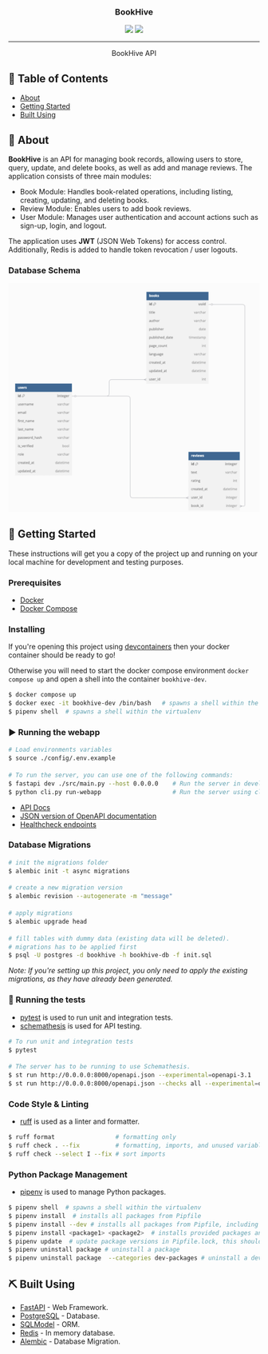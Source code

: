 <h3 align="center">BookHive</h3>

<div align="center">
  <img src="https://img.shields.io/badge/status-active-success.svg" />
  <img src="https://img.shields.io/badge/python-3.13-blue" />
</div>

---

<p align="center">BookHive API
    <br> 
</p>

## 📝 Table of Contents
- [About](#about)
- [Getting Started](#getting-started)
- [Built Using](#built-using)

## 🧐 About <a name = "about"></a>
**BookHive** is an API for managing book records, allowing users to store, query, update, and delete books, as well as add and manage reviews. The application consists of three main modules:

- Book Module: Handles book-related operations, including listing, creating, updating, and deleting books.
- Review Module: Enables users to add book reviews.
- User Module: Manages user authentication and account actions such as sign-up, login, and logout.

The application uses **JWT** (JSON Web Tokens) for access control. Additionally, Redis is added to handle token revocation / user logouts.

### Database Schema
<div style="text-align: center;">
  <img src="images/schema.png" alt="Diagram" width="600" />
</div>

## 🏁 Getting Started <a name = "getting_started"></a>
These instructions will get you a copy of the project up and running on your local machine for development and testing purposes. 

### Prerequisites
 - [Docker](https://docs.docker.com/)
 - [Docker Compose](https://docs.docker.com/compose/)

### Installing
If you're opening this project using [devcontainers](https://containers.dev/) then your docker container should be ready to go!

Otherwise you will need to start the docker compose environment `docker compose up` and open a shell into the container `bookhive-dev`.

```bash
$ docker compose up
$ docker exec -it bookhive-dev /bin/bash   # spawns a shell within the docker container
$ pipenv shell  # spawns a shell within the virtualenv 
```


### ▶️ Running the webapp
```bash
# Load environments variables
$ source ./config/.env.example

# To run the server, you can use one of the following commands:
$ fastapi dev ./src/main.py --host 0.0.0.0    # Run the server in development mode
$ python cli.py run-webapp                    # Run the server using click
```

- [API Docs](http://0.0.0.0:8000/docs)
- [JSON version of OpenAPI documentation](http://0.0.0.0:8000/openapi.json)
- [Healthcheck endpoints](http://0.0.0.0:8000/health)


### Database Migrations

```bash
# init the migrations folder
$ alembic init -t async migrations  

# create a new migration version
$ alembic revision --autogenerate -m "message"  

# apply migrations
$ alembic upgrade head  

# fill tables with dummy data (existing data will be deleted).
# migrations has to be applied first
$ psql -U postgres -d bookhive -h bookhive-db -f init.sql   
```

*Note: If you're setting up this project, you only need to apply the existing migrations, as they have already been generated.*

### 🧪 Running the tests <a name = "tests"></a>
- [pytest](https://docs.pytest.org/) is used to run unit and integration tests.
- [schemathesis](https://schemathesis.readthedocs.io/en/stable/) is used for API testing.

```bash
# To run unit and integration tests
$ pytest

# The server has to be running to use Schemathesis.
$ st run http://0.0.0.0:8000/openapi.json --experimental=openapi-3.1
$ st run http://0.0.0.0:8000/openapi.json --checks all --experimental=openapi-3.1
```

### Code Style & Linting
- [ruff](https://docs.astral.sh/ruff/) is used as a linter and formatter.

```bash
$ ruff format                 # formatting only
$ ruff check . --fix          # formatting, imports, and unused variables
$ ruff check --select I --fix # sort imports
```

### Python Package Management
- [pipenv](https://pipenv.pypa.io/en/latest/) is used to manage Python packages. 

```bash
$ pipenv shell  # spawns a shell within the virtualenv
$ pipenv install  # installs all packages from Pipfile
$ pipenv install --dev # installs all packages from Pipfile, including dev dependencies
$ pipenv install <package1> <package2>  # installs provided packages and adds them to Pipfile
$ pipenv update  # update package versions in Pipfile.lock, this should be run frequently to keep packages up to date
$ pipenv uninstall package # uninstall a package 
$ pipenv uninstall package  --categories dev-packages # uninstall a dev package
```

## ⛏️ Built Using <a name = "built_using"></a>
- [FastAPI](https://fastapi.tiangolo.com/) - Web Framework.
- [PostgreSQL](https://www.postgresql.org/) - Database.
- [SQLModel](https://sqlmodel.tiangolo.com/) - ORM.
- [Redis](https://redis.io/) - In memory database.
- [Alembic](https://alembic.sqlalchemy.org/en/latest/) - Database Migration.